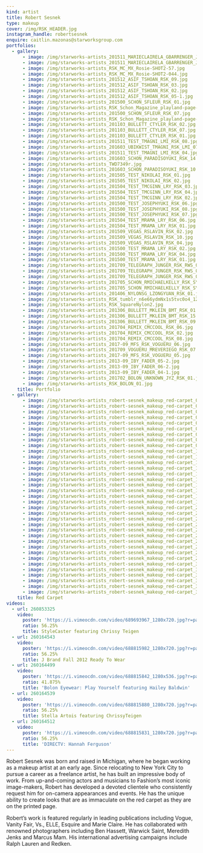 ```yaml
---
kind: artist
title: Robert Sesnek
type: makeup
cover: /img/RSK_HEADER.jpg
instagram_handle: robertsesnek
enquire: caitlin.mazonas@starworksgroup.com
portfolios:
  - gallery:
      - image: /img/starworks-artists_201511_MARIECLAIRELA_GBARRENGER_JGE_RSK_02.jpg
      - image: /img/starworks-artists_201511_MARIECLAIRELA_GBARRENGER_JGE_RSK_06.jpg
      - image: /img/starworks-artists_RSK_MC_MX_Rosie-SHOT2-57.jpg
      - image: /img/starworks-artists_RSK_MC_MX_Rosie-SHOT2-044.jpg
      - image: /img/starworks-artists_201512_ASIF_TSHOAN_RSK_09.jpg
      - image: /img/starworks-artists_201512_ASIF_TSHOAN_RSK_03.jpg
      - image: /img/starworks-artists_201512_ASIF_TSHOAN_RSK_02.jpg
      - image: /img/starworks-artists_201512_ASIF_TSHOAN_RSK_05-1.jpg
      - image: /img/starworks-artists_201500_SCHON_SFLEUR_RSK_01.jpg
      - image: /img/starworks-artists_RSK_Schon_Magazine_playland-page-004-1.jpg
      - image: /img/starworks-artists_201500_SCHON_SFLEUR_RSK_07.jpg
      - image: /img/starworks-artists_RSK_Schon_Magazine_playland-page-002-1.jpg
      - image: /img/starworks-artists_201103_BULLETT_CTYLER_RSK_02.jpg
      - image: /img/starworks-artists_201103_BULLETT_CTYLER_RSK_07.jpg
      - image: /img/starworks-artists_201103_BULLETT_CTYLER_RSK_01.jpg
      - image: /img/starworks-artists_201511_TEST_TMAGNI_LMI_RSK_08.jpg
      - image: /img/starworks-artists_201603_UBIKWIST_TMAGNI_RSK_LMI_07.jpg
      - image: /img/starworks-artists_201511_TEST_TMAGNI_LMI_RSK_04.jpg
      - image: /img/starworks-artists_201603_SCHON_PARADISOYUKI_RSK_14.jpg
      - image: /img/starworks-artists_TWD7349r.jpg
      - image: /img/starworks-artists_201603_SCHON_PARADISOYUKI_RSK_10.jpg
      - image: /img/starworks-artists_201505_TEST_NIKOLAI_RSK_01.jpg
      - image: /img/starworks-artists_201505_TEST_NIKOLAI_RSK_02.jpg
      - image: /img/starworks-artists_201504_TEST_TMCGINN_LRY_RSK_03.jpg
      - image: /img/starworks-artists_201504_TEST_TMCGINN_LRY_RSK_04.jpg
      - image: /img/starworks-artists_201504_TEST_TMCGINN_LRY_RSK_02.jpg
      - image: /img/starworks-artists_201500_TEST_JOSEPHYUKI_RSK_06.jpg
      - image: /img/starworks-artists_201500_TEST_JOSEPHYUKI_RSK_08.jpg
      - image: /img/starworks-artists_201500_TEST_JOSEPHYUKI_RSK_07.jpg
      - image: /img/starworks-artists_201504_TEST_MRAMA_LRY_RSK_06.jpg
      - image: /img/starworks-artists_201504_TEST_MRAMA_LRY_RSK_01.jpg
      - image: /img/starworks-artists_201509_VEGAS_RSLAVIN_RSK_02.jpg
      - image: /img/starworks-artists_201509_VEGAS_RSLAVIN_RSK_10.jpg
      - image: /img/starworks-artists_201509_VEGAS_RSLAVIN_RSK_04.jpg
      - image: /img/starworks-artists_201500_TEST_MRAMA_LRY_RSK_02.jpg
      - image: /img/starworks-artists_201500_TEST_MRAMA_LRY_RSK_04.jpg
      - image: /img/starworks-artists_201500_TEST_MRAMA_LRY_RSK_01.jpg
      - image: /img/starworks-artists_201709_TELEGRAPH_JUNGER_RSK_RWS_06.jpg
      - image: /img/starworks-artists_201709_TELEGRAPH_JUNGER_RSK_RWS_02.jpg
      - image: /img/starworks-artists_201709_TELEGRAPH_JUNGER_RSK_RWS_03.jpg
      - image: /img/starworks-artists_201705_SCHON_RMICHAELKELLY_RSK_SY_08.jpg
      - image: /img/starworks-artists_201705_SCHON_RMICHAELKELLY_RSK_SY_05.jpg
      - image: /img/starworks-artists_201406_NYLONSG_LZONGYUAN_RSK_01.jpg
      - image: /img/starworks-artists_RSK_tumblr_n6e66ydmNx1s5tvc0o4_1280.jpg
      - image: /img/starworks-artists_RSK_SquareNylon2.jpg
      - image: /img/starworks-artists_201306_BULLETT_MKLEIN_BMT_RSK_01.jpg
      - image: /img/starworks-artists_201306_BULLETT_MKLEIN_BMT_RSK_15.jpg
      - image: /img/starworks-artists_201306_BULLETT_MKLEIN_BMT_RSK_09.jpg
      - image: /img/starworks-artists_201704_REMIX_CMCCOOL_RSK_06.jpg
      - image: /img/starworks-artists_201704_REMIX_CMCCOOL_RSK_02.jpg
      - image: /img/starworks-artists_201704_REMIX_CMCCOOL_RSK_08.jpg
      - image: /img/starworks-artists_2017-09_MFS_RSK_VOGUERU_06.jpg
      - image: /img/starworks-artists_201709_VOGUERU_MREVERIEGO_RSK_07.jpg
      - image: /img/starworks-artists_2017-09_MFS_RSK_VOGUERU_05.jpg
      - image: /img/starworks-artists_2013-09_IBY_FADER_05-2.jpg
      - image: /img/starworks-artists_2013-09_IBY_FADER_06-2.jpg
      - image: /img/starworks-artists_2013-09_IBY_FADER_04-1.jpg
      - image: /img/starworks-artists_201702_BOLON_UNKNOWN_JYZ_RSK_01.jpg
      - image: /img/starworks-artists_RSK_BOLON_01.jpg
    title: Portfolio
  - gallery:
      - image: /img/starworks-artists_robert-sesnek_makeup_red-carpet_01.jpg
      - image: /img/starworks-artists_robert-sesnek_makeup_red-carpet_02.jpg
      - image: /img/starworks-artists_robert-sesnek_makeup_red-carpet_03.jpg
      - image: /img/starworks-artists_robert-sesnek_makeup_red-carpet_04.jpg
      - image: /img/starworks-artists_robert-sesnek_makeup_red-carpet_05.jpg
      - image: /img/starworks-artists_robert-sesnek_makeup_red-carpet_06.jpg
      - image: /img/starworks-artists_robert-sesnek_makeup_red-carpet_07.jpg
      - image: /img/starworks-artists_robert-sesnek_makeup_red-carpet_08.jpg
      - image: /img/starworks-artists_robert-sesnek_makeup_red-carpet_09.jpg
      - image: /img/starworks-artists_robert-sesnek_makeup_red-carpet_10.jpg
      - image: /img/starworks-artists_robert-sesnek_makeup_red-carpet_11.jpg
      - image: /img/starworks-artists_robert-sesnek_makeup_red-carpet_12.jpg
      - image: /img/starworks-artists_robert-sesnek_makeup_red-carpet_13.jpg
      - image: /img/starworks-artists_robert-sesnek_makeup_red-carpet_14.jpg
      - image: /img/starworks-artists_robert-sesnek_makeup_red-carpet_15.jpg
      - image: /img/starworks-artists_robert-sesnek_makeup_red-carpet_16.jpg
      - image: /img/starworks-artists_robert-sesnek_makeup_red-carpet_17.jpg
      - image: /img/starworks-artists_robert-sesnek_makeup_red-carpet_18.jpg
      - image: /img/starworks-artists_robert-sesnek_makeup_red-carpet_19.jpg
      - image: /img/starworks-artists_robert-sesnek_makeup_red-carpet_20.jpg
      - image: /img/starworks-artists_robert-sesnek_makeup_red-carpet_21.jpg
      - image: /img/starworks-artists_robert-sesnek_makeup_red-carpet_22.jpg
      - image: /img/starworks-artists_robert-sesnek_makeup_red-carpet_23.jpg
      - image: /img/starworks-artists_robert-sesnek_makeup_red-carpet_24.jpg
      - image: /img/starworks-artists_robert-sesnek_makeup_red-carpet_25.jpg
      - image: /img/starworks-artists_robert-sesnek_makeup_red-carpet_26.jpg
      - image: /img/starworks-artists_robert-sesnek_makeup_red-carpet_27.jpg
      - image: /img/starworks-artists_robert-sesnek_makeup_red-carpet_28.jpg
      - image: /img/starworks-artists_robert-sesnek_makeup_red-carpet_29.jpg
      - image: /img/starworks-artists_robert-sesnek_makeup_red-carpet_30.jpg
      - image: /img/starworks-artists_robert-sesnek_makeup_red-carpet_31.jpg
      - image: /img/starworks-artists_robert-sesnek_makeup_red-carpet_32.jpg
      - image: /img/starworks-artists_robert-sesnek_makeup_red-carpet_33.jpg
      - image: /img/starworks-artists_robert-sesnek_makeup_red-carpet_34.jpg
      - image: /img/starworks-artists_robert-sesnek_makeup_red-carpet_35.jpg
    title: Red Carpet
videos:
  - url: 260853325
    video:
      poster: 'https://i.vimeocdn.com/video/689693967_1280x720.jpg?r=pad'
      ratio: 56.25%
      title: StyleCaster featuring Chrissy Teigen
  - url: 260164543
    video:
      poster: 'https://i.vimeocdn.com/video/688815982_1280x720.jpg?r=pad'
      ratio: 56.25%
      title: J Brand Fall 2012 Ready To Wear
  - url: 260164499
    video:
      poster: 'https://i.vimeocdn.com/video/688815842_1280x536.jpg?r=pad'
      ratio: 41.875%
      title: 'Bolon Eyewear: Play Yourself featuring Hailey Baldwin'
  - url: 260164539
    video:
      poster: 'https://i.vimeocdn.com/video/688815880_1280x720.jpg?r=pad'
      ratio: 56.25%
      title: Stella Artois featuring ChrissyTeigen
  - url: 260164512
    video:
      poster: 'https://i.vimeocdn.com/video/688815831_1280x720.jpg?r=pad'
      ratio: 56.25%
      title: 'DIRECTV: Hannah Ferguson'
---
```

Robert Sesnek was born and raised in Michigan, where he began working as a makeup artist at an early age. Since relocating to New York City to pursue a career as a freelance artist, he has built an impressive body of work. From up-and-coming actors and musicians to Fashion’s most iconic image-makers, Robert has developed a devoted clientele who consistently request him for on-camera appearances and events. He has the unique ability to create looks that are as immaculate on the red carpet as they are on the printed page.

Robert’s work is featured regularly in leading publications including Vogue, Vanity Fair, Vs., ELLE, Esquire and Marie Claire. He has collaborated with renowned photographers including Ben Hassett, Warwick Saint, Meredith Jenks and Marcus Mam. His international advertising campaigns include Ralph Lauren and Redken.
